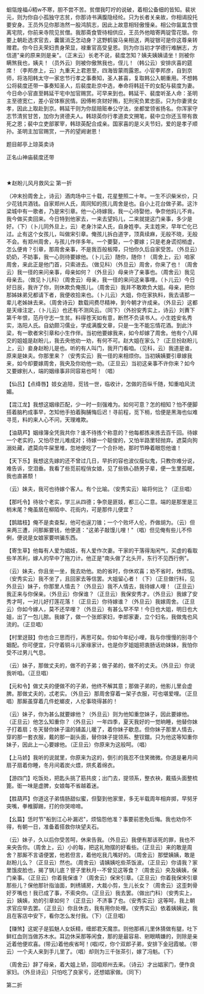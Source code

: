 <!-- { "loadSidebar": true } -->
蛔瓴煌福粨w不寒，胆不尝不苦。贫僧我叮咛的说破，着相公备细的皆知。裴状元，则为你自小孤独守志贫，你那诗书满腹隐经纶。只为长者关亲故，你相谒投托要安身。王员外见你那浩然一股鸿鹄志，因此上故意相轻傲慢亲。相公你氤氲含恨离宅院，你前来寺院见贫僧。我那斋食管待相供应，王员外他暗寄两锭雪花银。你要上朝赴选求官去，囊箧消乏怎动身？这野鹤骏马亲相送，两锭银可是你这尊亲转赠君。你今日夫荣妇贵身荣显，禄重官高受皇恩。则为你当初才学德行难酬志，方信道"亲的原来则是亲"。（正末云）长老不说，裴度怎知？姨夫姨姨请坐！则被你瞒煞我也，姨夫！（员外云）则被你傲煞我也，侄儿！（韩公云）安排庆喜的筵席！（李邦彦上，云）九重天上君恩至，四海皆蒙雨露恩。小官李邦彦，自到京师，将洛阳韩太守一家忠节行孝之事奏知，圣人甚喜，复取韩公入朝重用。不想韩公将裴度还带一事奏知圣人，后裴度赴京中选，奉命将韩廷干的女配与裴度为妻。今日命小官直至韩延干宅中加官赐赏。可早来到也。韩延干、裴度听圣人命：圣明主至德宽仁，差小官体察民情。因傅彬贪财好贿，犯刑宪负累忠臣。只为你妻贤女孝，因此上取赴到京。韩延干则为你屈赔赃奉公守法，坐都堂领省扬名。你浑家守志节清贫甘苦，加你为贤德夫人。韩琼英你行孝道卖文搠笔，裴中立你还玉带有救死之恩；裴中立吏部冢宰，韩琼英配合成亲。国家喜的是义夫节妇，爱的是孝子顺孙。圣明主加官赐赏，一齐的望阙谢恩！

题目邮亭上琼英卖诗

正名山神庙裴度还带

　
　

★赵盼儿风月救风尘
第一折

（冲末扮周舍上，诗云）酒肉场中三十载，花星整照二十年。一生不识柴米价，只少花钱共酒钱。自家郑州人氏，周同知的孩儿周舍是也。自小上花台做子弟。这汴梁城中有一歌者，乃是宋引章。他一心待嫁我，我一心待娶他，争奈他妈儿不肯。我今做买卖回来。今日特到他家去，一来去望妈儿，二来就提这门亲事，多少是好。（下）（卜儿同外旦上，云）老身汴梁人氏，自身姓李。夫主姓宋，早年亡化已过。止有这个女孩儿，叫做宋引章。俺孩儿拆白道字，顶真续麻，无般不晓，无般不会。有郑州周舍，与孩儿作伴多年。一个要娶，一个要嫁；只是老身谎彻梢虚，怎么便肯？引章，那周舍亲事，不是我百般板障，只怕你久后自家受苦。（外旦云）奶奶，不妨事，我一心则待要嫁他。（卜儿云）随你，随你！（周舍上，云）咱家周舍，来此正是他门首，只索进去。（做见科）（外旦云）周舍，你来了也！（周舍云）我一径的来问亲事，母亲如何？（外旦云）母亲许了亲事也。（周舍云）我见母亲去。（做见卜儿科）（周舍云）母亲，我一径的来问这亲事哩。（卜儿云）今日好日辰，我许了你，则休欺负俺孩儿。（周舍云）我并不敢欺负大姐。母亲，把你那姊妹弟兄都请下者，我便收拾来也。（卜儿云）大姐，你在家执料，我去请那一辈儿老姊妹去来。（周舍诗云）数载间费尽精神，到今朝才许成亲。（外旦云）这都是天缘注定，（卜儿云）也还有不测风云。（同下）（外扮安秀实上，诗云）刘蕡下第千年恨，范丹守志一生贫。料得苍天如有意，断然不负读书人。小生姓安名秀实，洛阳人氏。自幼颇习儒业，学成满腹文章，只是一生不能忘情花酒。到此汴梁，有一歌者宋引章和小生作伴。当初他要嫁我来，如今却嫁了周舍。他有个八拜交的姐姐是赵盼儿，我去央他劝一劝，有何不可。赵大姐在家么？（正旦扮赵盼儿上，云）妾身赵盼儿是也。听的有人叫门，我开门看咱。（见科，云）我道是谁，原来是妹夫。你那里来？（安秀实云）我一径的来相烦你。当初姨姨要引章嫁我来，如今却要嫁周舍，我央及你劝他一劝。（正旦云）当初这亲事不许你来？如今又要嫁别人，端的姻缘事非同容易也呵！（唱）

【仙吕】【点绛唇】妓女追陪，觅钱一世，临收计，怎做的百纵千随，知重咱风流媚。

【混江龙】我想这姻缘匹配，少一时一刻强难为。如何可意？怎的相知？怕不便脚搭着脑杓成事早，怎知他手拍着胸脯悔后迟！寻前程，觅下梢，恰便是黑海也似难寻觅，料的来人心不问，天理难欺。

【油葫芦】姻缘簿全凭我共你？谁不待拣个称意的？他每都拣来拣去百千回。待嫁一个老实的，又怕尽世儿难成对；待嫁一个聪俊的，又怕半路里轻抛弃。遮莫向狗溺处藏，遮莫向牛屎里堆，忽地便吃了一个合扑地，那时节睁着眼怨他谁！

【天下乐】我想这先嫁的还不曾过几日，早折的容也波仪瘦似鬼，只教你难分说，难告诉，空泪垂。我看了些觅前程俏女娘，见了些铁心肠男子辈，便一生里孤眠，我也直甚颓！

（云）妹夫，我可也待嫁个客人。有个比喻。（安秀实云）喻将何比？（正旦唱）

【那吒令】待妆个老实，学三从四德；争奈是匪妓，都三心二意。端的是那里是三梢末尾？俺虽居在柳陌中、花街内，可是那件儿便宜？

【鹊踏枝】俺不是卖查梨，他可也逞刀锥；一个个败坏人伦，乔做胡为。（云）但来两三遭，问那厮要钱，他便道："这弟子敲馒儿哩！"（唱）但见俺有些儿不伶俐，便说是女娘家要哄骗东西。

【寄生草】他每有人爱为娼妓，有人爱作次妻。干家的干落得淘闲气，买虚的看取些羊羔利，嫁人的早中了拖刀计。他正是"南头做了北头开，东行不见西行例"。

（云）妹夫，你且坐一坐，我去劝他。劝的省时，你休欢喜；劝不省时，休烦恼。（安秀实云）我不坐了，且回家去等信罢。大姐留心者！（下）（正旦做行科，见外旦云）妹子，你那里人情去？（外旦云）我不人情去，我待嫁人哩！（正旦云）我正来与你保亲。（外旦云）你保谁？（正旦云）我保安秀才。（外旦云）我嫁了安秀才呵，一对儿好打莲花落！（正旦云）你待嫁谁？（外旦云）我嫁周舍。（正旦云）你如今嫁人，莫不还早哩？（外旦云）有甚么早不早！今日也大姐，明日也大姐，出了一包儿脓。我嫁了，做一个张郎家妇，李郎家妻，立个妇名，我做鬼也风流的。（正旦唱）

【村里迓鼓】你也合三思而行，再思可矣。你如今年纪小哩，我与你慢慢的别寻个姻配。你可便宜，只守着铜斗儿家缘家计。也是你歹姐姐把衷肠话劝妹妹，我怕你受不过男儿气息。

（云）妹子，那做丈夫的，做不的子弟；做子弟的，做不的丈夫。（外旦云）你说我听咱。（正旦唱）

【元和令】做丈夫的便做不的子弟，他终不解其意；那做子弟的，他影儿里会虚脾。那做丈夫的，忒老实。（外旦云）那周舍穿着一架子衣服，可也堪爱哩。（正旦唱）那厮虽穿着几件虼螂皮，人伦事晓得甚的！

（云）妹子，你为甚么就要嫁他？（外旦云）则为他知重您妹子，因此要嫁他。（正旦云）他怎么知重你？（外旦云）一年四季，夏天我好的一觉晌睡，他替你妹子打着扇；冬天替你妹子温的铺盖儿暖了，着你妹子歇息。但你妹子那里人情去，穿的那一套衣服，戴的那一副头面，替你妹子提领系、整钗鐶。只为他这等知重你妹子，因此上一心要嫁他。（正旦云）你原来为这般呵。（唱）

【上马娇】我听的说就里，你原来为这的，倒引的我忍不住笑微微。你道是暑月间扇子扇着你睡，冬月间着炭火煨，烘炙着绵衣。

【游四门】吃饭处，把匙头挑了筋共皮；出门去，提领系，整衣袂，戴插头面整梳篦。衜一味是虚脾，女娘每不省越着迷。

【胜葫芦】你道这子弟情肠甜似蜜，但娶到他家里，多无半载周年相弃掷，早努牙突嘴，拳椎脚踢，打的你哭啼啼。

【幺篇】恁时节"船到江心补漏迟"，烦恼怨他准？事要前思免后悔。我也劝你不得，有朝一日，准备着搭救你块望夫石。

（云）妹子，久以后你受苦呵，休来告我。（外旦云）我便有那该死的罪，我也不来央告你。（周舍上，云）小的每，把这礼物摆的好看些。（正旦云）来的敢是周舍？那厮不言语便罢，他若但言，着他吃我几嘴好的。（周舍云）那壁姨姨，敢是赵盼儿么？（正旦云）然也。（周舍云）请姨姨吃些茶饭波。（正旦云）你请我？家里饿皮脸也，揭了锅儿底？窨子里秋月--不曾见这等食？（周舍云）央及姨姨，保门亲事。（正旦云）你着我保谁？（周舍云）保宋引章。（正旦云）你着我保宋引章那些儿？保他那针指油面，刺绣铺房，大裁小剪，生儿长女？（周舍云）这歪刺骨好歹嘴也！我已成了事，不索央你。（正旦云）我去罢。（做出门科）（安秀实上，云）姨姨，劝的引章如何？（正旦云）不济事了也。（安秀实云）这等呵，我上朝求官应举去罢。（正旦云）你且休去，我有用你处哩。（安秀实云）依着姨姨说，我且在客店中安下，看你怎么发付我。（下）（正旦唱）

【赚煞】这妮子是狐魅人女妖精，缠郎君天魔祟。则他那裤儿里休猜做有腿，吐下鲜红血则当做苏木水。耳边休采那等闲食，那的是最容易、剜眼睛嫌的，则除是亲近着他便欢喜。(带云)着他疾省呵！(唱)哎，你个双郎子弟，安排下金冠霞帔。（带云）一个夫人来到手儿里了。（唱）却则为三千张茶引，嫁了冯魁。（下）

（周舍云）辞了母亲，着大姐上轿，回咱郑州去来。（诗云）才出娼家门，便作良家妇。（外旦诗云）只怕吃了良家亏，还想娼家做。（同下）

第二折

